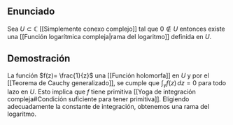 
## Enunciado

Sea $U \subset \mathbb{C}$ [[Simplemente conexo complejo]] tal que $0 \notin U$ entonces existe una [[Función logarítmica compleja|rama del logaritmo]] definida en $U$.

## Demostración

La función $f(z)= \frac{1}{z}$ una [[Función holomorfa]] en $U$ y por el [[Teorema de Cauchy generalizado]], se cumple que $\int_{\gamma}f(z) \, dz =0$ para todo lazo en $U$. Esto implica que $f$ tiene primitiva [[Yoga de integración compleja#Condición suficiente para tener primitiva]]. Eligiendo adecuadamente la constante de integración, obtenemos una rama del logaritmo.